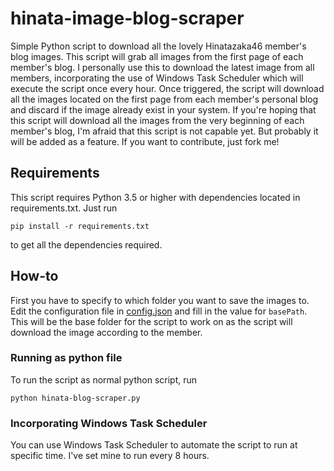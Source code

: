 # hinata-image-blog-scraper
Simple Python script to download all the lovely Hinatazaka46 member's blog images.
This script will grab all images from the first page of each member's blog. I personally use this to download the latest image from all members, incorporating the use of Windows Task Scheduler which will execute the script once every hour. Once triggered, the script will download all the images located on the first page from each member's personal blog and discard if the image already exist in your system.
If you're hoping that this script will download all the images from the very beginning of each member's blog, I'm afraid that this script is not capable yet. But probably it will be added as a feature. If you want to contribute, just fork me!

## Requirements
This script requires Python 3.5 or higher with dependencies located in requirements.txt. Just run 
```
pip install -r requirements.txt
```
to get all the dependencies required.

## How-to
First you have to specify to which folder you want to save the images to. Edit the configuration file in [config.json](config.json) and fill in the value for `basePath`. This will be the base folder for the script to work on as the script will download the image according to the member.
### Running as python file
To run the script as normal python script, run
```
python hinata-blog-scraper.py
```
### Incorporating Windows Task Scheduler
You can use Windows Task Scheduler to automate the script to run at specific time. I've set mine to run every 8 hours.

